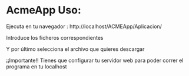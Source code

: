 # AcmeApp Uso:
Ejecuta en tu navegador : http://localhost/ACMEApp/Aplicacion/


Introduce los ficheros correspondientes

Y por último selecciona el archivo que quieres descargar

¡¡Importante!! Tienes que configurar tu servidor web para poder correr el programa en tu localhost
